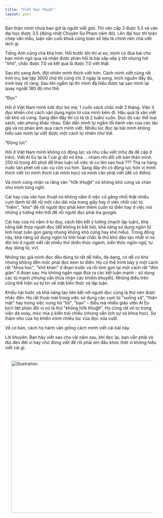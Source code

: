 ```yaml
---
title: "Viết học thuật"
layout: post
---
```

Bản thân mình chưa bao giờ là người viết giỏi. Thi văn cấp 3 được 5.5 và văn đại học được 3.5 (đứng nhất Chuyên Sư Phạm năm đó). Lên đại học thì toàn chép văn mẫu, luận văn cuối khoá cũng toàn số liệu là chính nên chả viết lách gì. 

Tiếng Anh cũng chả khá hơn. Hồi trước khi thi ai eo, mình có đưa bài cho bạn mình ngó qua và nhận được phản hồi là bài sắp xếp ý tốt nhưng hơi "khô", chắc được 7.0 và kết quả là được 7.0 viết thật.

Sau khi sang Anh, đột nhiên mình thích viết hơn. Cách mình viết cũng rất trơn tru; bài tập 3000 chữ thì cũng chỉ 3 ngày là xong, trích nguồn đầy đủ, trình bày rõ ràng. Sau khi ngẫm lại thì mình đã hiểu được tại sao mình lại quay ngoắt 180 độ như thế.

"Đọc"

Hồi ở Việt Nam mình lười đọc bỏ mẹ; 1 cuốn sách chắc mất 3 tháng. Việc ít đọc khiến cho cách vận dụng ngôn từ của mình kém đi. Hậu quả là văn viết rất khô và cứng. Sang đến đây thì cứ tà tà 2 tuần/ cuốn. Đọc đủ các thể loại sách, văn phong khác nhau. Dần dần mình tự ngấm lối hành văn của các tác giả và nó phản ánh qua cách mình viết. Nhiều lúc đọc lại bài mình không hiểu sao mình lại viết được một cách tự nhiên như thế.

"Động lực"

Hồi ở Việt Nam mình không có động lực và nhu cầu viết (như đã đề cập ở trên). Viết Ai Eo lại là 1 cái gì đó nó khá ... nhảm nhí đối với bản thân mình. 250 từ trong 40 phút để thảo luận về việc di cư lên sao hoả ??? Thà ra hàng nước tán phét với các cụ còn vui hơn. Sang đây thì có động lực hơn vì mình thích viết (vì mình thích cái mình học) và mình cần phải viết (để có điểm). 

Và mình cũng nhận ra rằng văn "h0k tHu@t" nó không khô cứng và chán như mình từng nghĩ. 

Cái hay của văn học thuật nó không nằm ở việc cố gắng nhồi thật nhiều cụm danh từ để rồi một câu dài nửa trang  giấy hay ở việc nhồi các từ "hiếm", "khó" để rồi người đọc phải kèm thêm cuốn từ điển hay ở việc nói những ý tưởng trên trời để rồi người đọc phải tra google. 

Cái hay của nó nằm ở tư duy, cách liên kết ý tưởng (mạch lập luận), khả năng bắt thóp người đọc (để không bị bắt bẻ), khả năng sử dụng ngôn từ linh hoạt (vẫn gọn gàng nhưng không khô cứng hay khó hiểu). Trong đống này, khả năng sử dụng ngôn từ linh hoạt chắc là thứ khó đào tạo nhất vì nó đòi hỏi ở người viết rất nhiều thứ (kiến thức ngành, kiến thức ngôn ngữ, tư duy dùng từ, vv). 

Những tác giả mình đọc đều dùng từ rất dễ hiểu, đa dạng, có dễ có khó nhưng không đến mức phải đọc kèm từ điển. Họ có thể trình bày ý một cách rất "khoa học", "khô khan" ở đoạn trước và rồi tóm gọn lại một cách rất "đơn giản" ở đoạn sau. Họ không ngần ngại đưa ra các kết luận mạnh - sử dụng các từ mạnh (nhưng vẫn thừa nhận các khiếm khuyết). Những điều trên cũng thể hiện sự tự tin về mặt kiến thức và lập luận.

Khiếu hài hước và khả năng tạo liên kết với người đọc cũng là thứ nên được nhắc đến. Họ rất thoải mái trong việc sử dụng các cụm từ "xuồng xã", "thân mật" hay trong việc xưng hô "tôi", "bạn" - điều mà nhiều giáo viên Ai Eo kịch liệt phản đối vì nó là thứ "không h0k tHu@t". Họ cũng rất vô tư trong việc đá xoáy, móc mỉa ý kiến trái chiều (nhưng vẫn lịch sự và khoa học). Sự thâm nho của họ khiến mình nhiều lúc vừa đọc vừa cười.

Về cơ bản, cách họ hành văn giống cách mình viết cái bài này.

Lời khuyên: Bạn hãy viết sao cho vài năm sau, khi đọc lại, bạn vẫn phải vô đùi đen đét vì hay chứ đừng viết để rồi phải ôm đầu khóc thét vì không hiểu viết cái gì.
<div style="display: flex; justify-content: center; padding: 20px;">
    <img src="{{ site.baseurl }}/assets/media/posts/2022-05-01-viet-hoc-thuat.png" alt="Illustration" style="width: 500px; height: auto;">
</div>
